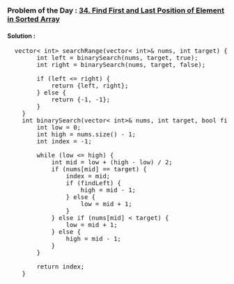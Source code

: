 ### Problem of the Day : [34. Find First and Last Position of Element in Sorted Array](https://leetcode.com/problems/find-first-and-last-position-of-element-in-sorted-array/)

#### Solution :
<pre>
  vector< int> searchRange(vector< int>& nums, int target) {
        int left = binarySearch(nums, target, true);
        int right = binarySearch(nums, target, false);
        
        if (left <= right) {
            return {left, right};
        } else {
            return {-1, -1};
        }
    }
    int binarySearch(vector< int>& nums, int target, bool findLeft) {
        int low = 0;
        int high = nums.size() - 1;
        int index = -1;
        
        while (low <= high) {
            int mid = low + (high - low) / 2;
            if (nums[mid] == target) {
                index = mid;
                if (findLeft) {
                    high = mid - 1;
                } else {
                    low = mid + 1;
                }
            } else if (nums[mid] < target) {
                low = mid + 1;
            } else {
                high = mid - 1;
            }
        }
        
        return index;
    }
</pre>
